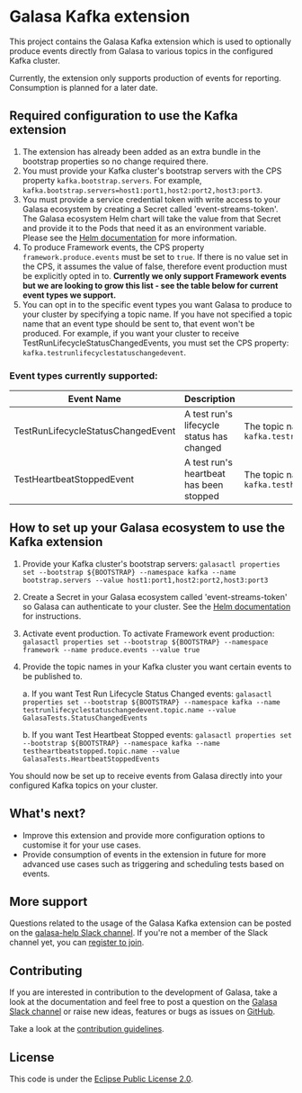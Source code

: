 # Galasa Kafka extension


This project contains the Galasa Kafka extension which is used to optionally produce events directly from Galasa to various topics in the configured Kafka cluster.


Currently, the extension only supports production of events for reporting. Consumption is planned for a later date.


## Required configuration to use the Kafka extension


1. The extension has already been added as an extra bundle in the bootstrap properties so no change required there.
1. You must provide your Kafka cluster's bootstrap servers with the CPS property `kafka.bootstrap.servers`. For example, `kafka.bootstrap.servers=host1:port1,host2:port2,host3:port3`.
1. You must provide a service credential token with write access to your Galasa ecosystem by creating a Secret called 'event-streams-token'. The Galasa ecosystem Helm chart will take the value from that Secret and provide it to the Pods that need it as an environment variable. Please see the [Helm documentation](https://github.com/galasa-dev/helm/blob/main/README.md) for more information.
1. To produce Framework events, the CPS property `framework.produce.events` must be set to `true`. If there is no value set in the CPS, it assumes the value of false, therefore event production must be explicitly opted in to. **Currently we only support Framework events but we are looking to grow this list - see the table below for current event types we support.**
1. You can opt in to the specific event types you want Galasa to produce to your cluster by specifying a topic name. If you have not specified a topic name that an event type should be sent to, that event won't be produced. For example, if you want your cluster to receive TestRunLifecycleStatusChangedEvents, you must set the CPS property: `kafka.testrunlifecyclestatuschangedevent`.


### Event types currently supported:
| Event Name | Description | Required CPS property | 
| --- | --- | --- |
| TestRunLifecycleStatusChangedEvent | A test run's lifecycle status has changed | The topic name you wish to publish this event to - for example `kafka.testrunlifecyclestatuschangedevent.topic.name=GalasaTests.StatusChangedEvents` |
| TestHeartbeatStoppedEvent | A test run's heartbeat has been stopped | The topic name you wish to publish this event to - for example `kafka.testheartbeatstoppedevent.topic.name=GalasaTests.HeartbeatStoppedEvents` |


## How to set up your Galasa ecosystem to use the Kafka extension


1. Provide your Kafka cluster's bootstrap servers: `galasactl properties set --bootstrap ${BOOTSTRAP} --namespace kafka --name bootstrap.servers --value host1:port1,host2:port2,host3:port3`
1. Create a Secret in your Galasa ecosystem called 'event-streams-token' so Galasa can authenticate to your cluster. See the [Helm documentation](https://github.com/galasa-dev/helm/blob/main/README.md) for instructions.
1. Activate event production. To activate Framework event production: `galasactl properties set --bootstrap ${BOOTSTRAP} --namespace framework --name produce.events --value true`
1. Provide the topic names in your Kafka cluster you want certain events to be published to.

    a. If you want Test Run Lifecycle Status Changed events: `galasactl properties set --bootstrap ${BOOTSTRAP} --namespace kafka --name testrunlifecyclestatuschangedevent.topic.name --value GalasaTests.StatusChangedEvents` 

    b. If you want Test Heartbeat Stopped events: `galasactl properties set --bootstrap ${BOOTSTRAP} --namespace kafka --name testheartbeatstopped.topic.name --value GalasaTests.HeartbeatStoppedEvents`

You should now be set up to receive events from Galasa directly into your configured Kafka topics on your cluster.


## What's next?

* Improve this extension and provide more configuration options to customise it for your use cases.
* Provide consumption of events in the extension in future for more advanced use cases such as triggering and scheduling tests based on events.


## More support


Questions related to the usage of the Galasa Kafka extension can be posted on the <a href="https://openmainframeproject.slack.com/archives/C061Q1CHV51" target="_blank"> galasa-help Slack channel</a>. If you're not a member of the Slack channel yet, you can <a href="https://openmainframeproject.slack.com/join/shared_invite/zt-2iicqylmu-B6N0ASxfP9Q5JDnv7FYFgw#/shared-invite/email" target="_blank"> register to join</a>.


## Contributing

If you are interested in contribution to the development of Galasa, take a look at the documentation and feel free to post a question on the [Galasa Slack channel](https://openmainframeproject.slack.com/archives/C061Q1CHV51) or raise new ideas, features or bugs as issues on [GitHub](https://github.com/galasa-dev/projectmanagement).

Take a look at the [contribution guidelines](https://github.com/galasa-dev/projectmanagement/blob/main/contributing.md).

## License

This code is under the [Eclipse Public License 2.0](https://github.com/galasa-dev/maven/blob/main/LICENSE).
